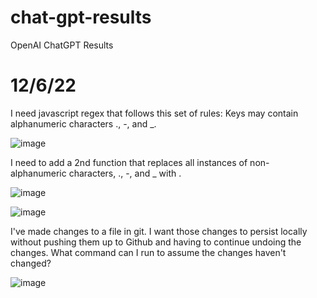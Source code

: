# chat-gpt-results
OpenAI ChatGPT Results

# 12/6/22

I need javascript regex that follows this set of rules:
Keys may contain alphanumeric characters ., -, and _.

![image](https://user-images.githubusercontent.com/1211905/206049049-c75c6b1a-f996-4086-9b92-d9201164d604.png)

I need to add a 2nd function that replaces all instances of non-alphanumeric characters, ., -, and _ with .


![image](https://user-images.githubusercontent.com/1211905/206049070-27e6400a-6a22-427b-89ca-d01422a1ad46.png)


![image](https://user-images.githubusercontent.com/1211905/206049091-d33abe13-fb95-47d7-abe3-58f9589be595.png)

I've made changes to a file in git. I want those changes to persist locally without pushing them up to Github and having to continue undoing the changes. What command can I run to assume the changes haven't changed?

![image](https://user-images.githubusercontent.com/1211905/206049093-117dc8ae-6bb8-40a2-bdde-f452bb5b5bff.png)

